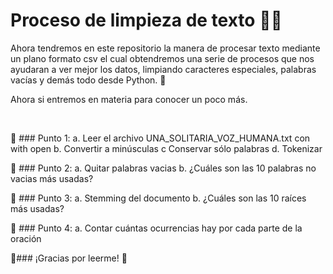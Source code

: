 # Proceso de limpieza de texto 🙋‍♀️

Ahora tendremos en este repositorio la manera de procesar texto mediante un plano formato csv el cual obtendremos una serie de procesos que nos ayudaran a ver mejor los datos, limpiando caracteres especiales, palabras vacías y demás todo desde Python. 🐍

Ahora si entremos en materia para conocer un poco más.

<br>

🍉 ### Punto 1:
a. Leer el archivo UNA_SOLITARIA_VOZ_HUMANA.txt con with open
b. Convertir a minúsculas
c Conservar sólo palabras
d. Tokenizar

🍉 ### Punto 2:
a. Quitar palabras vacias
b. ¿Cuáles son las 10 palabras no vacias más usadas?

🍉 ### Punto 3:
a. Stemming del documento
b. ¿Cuáles son las 10 raíces más usadas?

🍉 ### Punto 4:
a. Contar cuántas ocurrencias hay por cada parte de la oración




🦉###  ¡Gracias por leerme! 🦉
